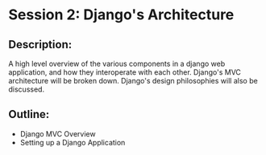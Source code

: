 Session 2: Django's Architecture
==============================================
Description:
------------
A high level overview of the various components in a django web application, and how they interoperate with each other. Django's MVC architecture will be broken down. Django's design philosophies will also be discussed.

Outline:
--------
* Django MVC Overview
* Setting up a Django Application